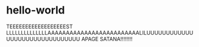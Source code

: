 # hello-world
TEEEEEEEEEEEEEEEEEEST
LLLLLLLLLLLLLLAAAAAAAAAAAAAAAAAAAAAAAAALILUUUUUUUUUUUUUUUUUUUUUUUUUUUUUUU
APAGE SATANA!!!!!!!!
